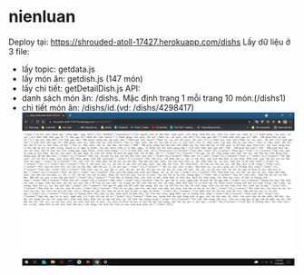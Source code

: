 # nienluan
Deploy tại: https://shrouded-atoll-17427.herokuapp.com/dishs
Lấy dữ liệu ở 3 file:
+ lấy topic: getdata.js
+ lấy món ăn: getdish.js (147 món)
+ lấy chi tiết: getDetailDish.js
API:
+ danh sách món ăn: /dishs. Mặc định trang 1 mỗi trang 10 món.(/dishs1)
+ chi tiết món ăn: /dishs/id.(vd: /dishs/4298417)
![alt text](https://github.com/anhhoangsky/nienluan/blob/main/demo.png)

